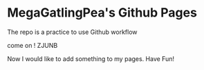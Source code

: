 # MegaGatlingPea's Github Pages
The repo is a practice to use Github workflow

come on ! ZJUNB

Now I would like to add something to my pages. Have Fun!
